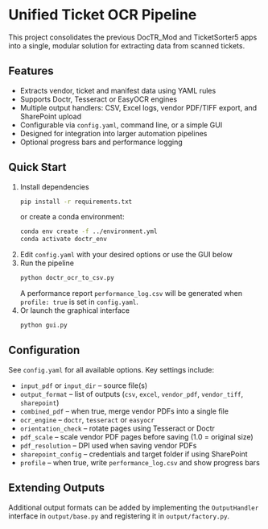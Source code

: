 # Unified Ticket OCR Pipeline

This project consolidates the previous DocTR_Mod and TicketSorter5 apps into a single, modular solution for extracting data from scanned tickets.

## Features

- Extracts vendor, ticket and manifest data using YAML rules
- Supports Doctr, Tesseract or EasyOCR engines
- Multiple output handlers: CSV, Excel logs, vendor PDF/TIFF export, and SharePoint upload
- Configurable via `config.yaml`, command line, or a simple GUI
- Designed for integration into larger automation pipelines
- Optional progress bars and performance logging

## Quick Start

1. Install dependencies
   ```bash
   pip install -r requirements.txt
   ```
   or create a conda environment:
   ```bash
   conda env create -f ../environment.yml
   conda activate doctr_env
   ```
2. Edit `config.yaml` with your desired options or use the GUI below
3. Run the pipeline
   ```bash
   python doctr_ocr_to_csv.py
   ```
   A performance report `performance_log.csv` will be generated when
   `profile: true` is set in `config.yaml`.
4. Or launch the graphical interface
   ```bash
   python gui.py
   ```

## Configuration
See `config.yaml` for all available options. Key settings include:

- `input_pdf` or `input_dir` – source file(s)
- `output_format` – list of outputs (`csv`, `excel`, `vendor_pdf`, `vendor_tiff`, `sharepoint`)
- `combined_pdf` – when true, merge vendor PDFs into a single file
- `ocr_engine` – `doctr`, `tesseract` or `easyocr`
- `orientation_check` – rotate pages using Tesseract or Doctr
- `pdf_scale` – scale vendor PDF pages before saving (1.0 = original size)
- `pdf_resolution` – DPI used when saving vendor PDFs
- `sharepoint_config` – credentials and target folder if using SharePoint
- `profile` – when true, write `performance_log.csv` and show progress bars

## Extending Outputs
Additional output formats can be added by implementing the `OutputHandler` interface in `output/base.py` and registering it in `output/factory.py`.


